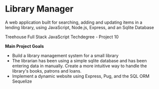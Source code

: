 # Library Manager
A web application built for searching, adding and updating items in a lending library, using JavaScript, Node.js, Express, and an Sqlite Database

Treehouse Full Stack JavaScript Techdegree - Project 10

**Main Project Goals**

  - Build a library management system for a small library
  - The librarian has been using a simple sqlite database and has been entering data in manually. Create a more intuitive way to handle the library's books, patrons and loans.
  - Implement a dynamic website using Express, Pug, and the SQL ORM Sequelize